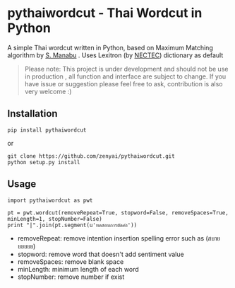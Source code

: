# pythaiwordcut - Thai Wordcut in Python

A simple Thai wordcut written in Python, based on Maximum Matching algorithm by [S. Manabu](http://www.aclweb.org/anthology/E14-4016)
. Uses Lexitron (by [NECTEC](http://www.sansarn.com/lexto/license-lexitron.php)) dictionary as default

> Please note: This project is under development and should not be use in production , all function and interface are subject to change. If you have issue or suggestion please feel free to ask, contribution is also very welcome :)

## Installation

```
pip install pythaiwordcut
```

or

```
git clone https://github.com/zenyai/pythaiwordcut.git
python setup.py install
```

## Usage
```
import pythaiwordcut as pwt

pt = pwt.wordcut(removeRepeat=True, stopword=False, removeSpaces=True, minLength=1, stopNumber=False)
print "|".join(pt.segment(u'ทดสอบการตัดคำ'))
```

* removeRepeat: remove intention insertion spelling error such as (สบายยยยยย)
* stopword: remove word that doesn't add sentiment value
* removeSpaces: remove blank space
* minLength: minimum length of each word
* stopNumber: remove number if exist
